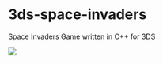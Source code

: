 # 3ds-space-invaders
Space Invaders Game written in C++ for 3DS

![](https://user-images.githubusercontent.com/1466920/107579450-73ddb000-6bf5-11eb-85c8-f934430260b6.png)
